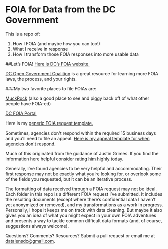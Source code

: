 # FOIA for Data from the DC Government
This is a repo of:
  1. How I FOIA (and maybe how you can too!)
  2. What I receive in response
  3. How I transform those FOIA responses into more usable data

##Let’s FOIA!
[Here is DC’s FOIA website.](http://dc.gov/page/freedom-information-act-foia)

[DC Open Government Coalition](http://www.dcogc.org/content/foia) is a great resource for learning more FOIA laws, the process, and your rights. 

###My two favorite places to file FOIAs are:

[MuckRock](https://www.muckrock.com/) (also a good place to see and piggy back off of what other people have FOIA-ed)

[DC FOIA Portal](https://foia-dc.gov/palMain.aspx)

Here is my [generic FOIA request template.](https://github.com/katerabinowitz/FOIA-Requests/blob/master/requestTemplate.md)

Sometimes, agencies don't respond within the required 15 business days and you'll need to file an appeal. [Here is my appeal template for when agencies don't respond.](https://github.com/katerabinowitz/FOIA-Requests/blob/master/Non%20Response%20Template.md)

Much of this originated from the guidance of Justin Grimes. If you find the information here helpful consider [rating him highly today.](https://justgrimes.review/)

Generally, I’ve found agencies to be very helpful and accommodating. Their first response may not be exactly what you’re looking for, or overlook some of the fields you requested, but it can be an iterative process.

The formatting of data received through a FOIA request may not be ideal. Each folder in this repo is a different FOIA request I’ve submitted. It includes the resulting documents (except where there’s confidential data I haven’t yet anonymized or removed), and my transformations as a work in progress. Personally, I hope it keeps me on track with data cleaning. But maybe it also gives you an idea of what you might expect in your own FOIA adventures and presents a way to tackle common difficult data formats (and, of course, suggestions always welcome).

Questions? Comments? Resources? Submit a pull request or email me at datalensdc@gmail.com.
